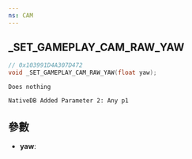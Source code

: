 ```yaml
---
ns: CAM
---
```

## _SET_GAMEPLAY_CAM_RAW_YAW

```c
// 0x103991D4A307D472
void _SET_GAMEPLAY_CAM_RAW_YAW(float yaw);
```

```
Does nothing  
```

```
NativeDB Added Parameter 2: Any p1
```

## 參數
* **yaw**: 


